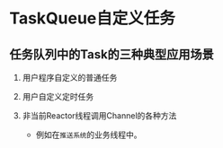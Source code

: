 TaskQueue自定义任务
===

任务队列中的Task的三种典型应用场景
---

1. 用户程序自定义的普通任务

2. 用户自定义定时任务

3. 非当前Reactor线程调用Channel的各种方法

	* 例如在`推送系统`的业务线程中。

